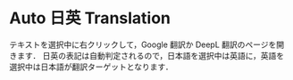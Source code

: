 # Auto 日英 Translation

テキストを選択中に右クリックして，Google 翻訳か DeepL 翻訳のページを開きます．
日英の表記は自動判定されるので，日本語を選択中は英語に，英語を選択中は日本語が翻訳ターゲットとなります．
